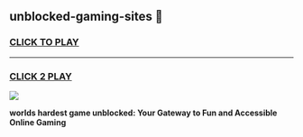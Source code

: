 
## unblocked-gaming-sites 👋
<h3>
<a href="https://premium.freeplayer.one?title=unblocked-gaming-sites&ref=14F">CLICK TO PLAY</a></h3>
<hr>

<h3>
<a href="https://premium.freeplayer.one?title=unblocked-gaming-sites&ref=14F">CLICK 2 PLAY</a>
  
</h3>

<a href="https://premium.freeplayer.one?title=unblocked-gaming-sites&ref=12F/"><img src="https://clearcache.store/games.png"></a>


**worlds hardest game unblocked: Your Gateway to Fun and Accessible Online Gaming**
